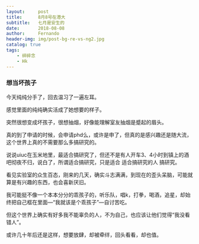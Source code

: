 ```yaml
---
layout:     post
title:      8月8号在港大
subtitle:   七月是安生的
date:       2018-08-08
author:     Fernando
header-img: img/post-bg-re-vs-ng2.jpg
catalog: true
tags:
    - 碎碎念
    - Hk
---
```


### 想当坏孩子

今天纯纯分手了，回去温习了一遍左耳。

感觉里面的纯纯确实活成了她想要的样子。

突然很想变成坏孩子，很想抽烟，好像能理解室友抽烟是蹙起的眉头。

真的到了申请的时候，会申请phd么，或许是申了，但真的是感兴趣还是随大流，这个世界上真的不需要那么多搞研究的。

说说uiuc在玉米地里，最适合搞研究了，但还不是有人开车3、4小时到镇上的酒吧彻夜不归，说白了，所谓适合搞研究，只是适合 适合搞研究的人 搞研究。

看见实验室的众生百态，刚来的几天，确实斗志满满，到现在的歪头呆脑，可能就算是有兴趣的东西，也会喜新厌旧。

我可能挺不像一个本本分分的乖孩子的，听乐队，唱k，打拳，喝酒，追星，却始终把自己框在里面—“我就该是个乖孩子”—自讨苦吃。

但这个世界上确实有好多我不能辜负的人，不为自己，也应该让他们觉得“我没看错人”。

或许几十年后还是这样，想要放肆，却被牵绊，回头看看，却也值。